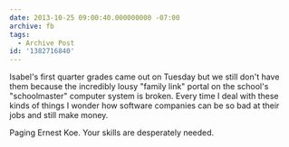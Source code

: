 ```yaml
---
date: 2013-10-25 09:00:40.000000000 -07:00
archive: fb
tags: 
  - Archive Post
id: '1382716840'
---
```


Isabel's first quarter grades came out  on Tuesday but we still don't have them because the incredibly lousy "family link" portal on the school's "schoolmaster" computer system is broken. Every time I deal with these kinds of things I wonder how software companies can be so bad at their jobs and still make money.

Paging Ernest Koe. Your skills are desperately needed.
